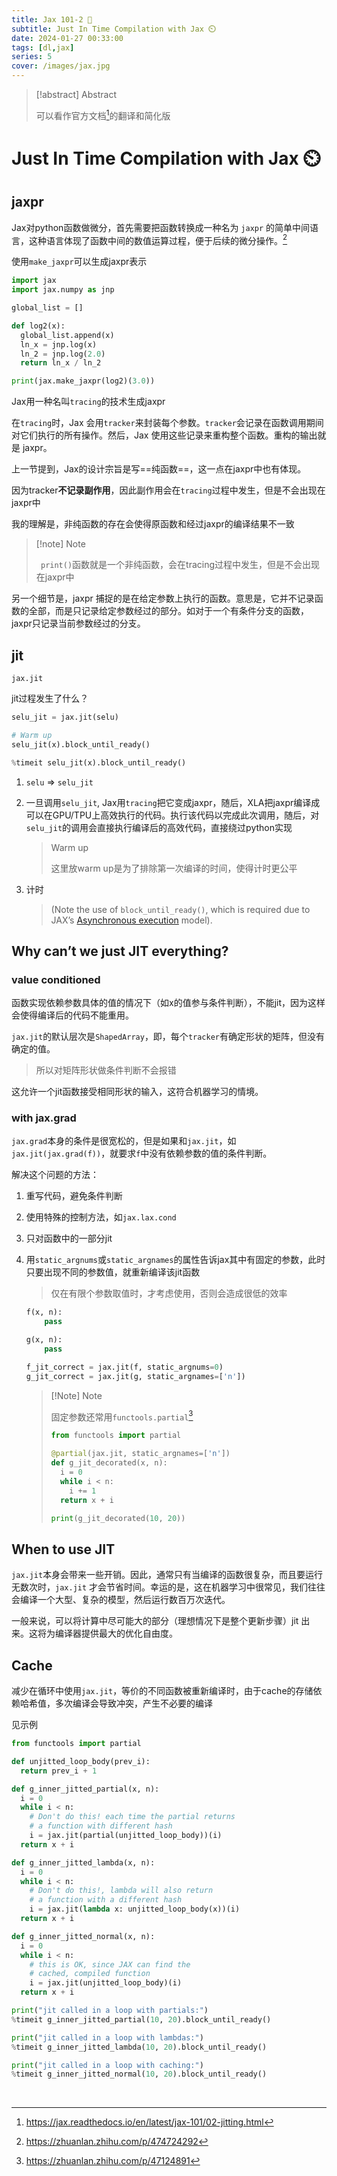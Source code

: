 ```yaml
---
title: Jax 101-2 🤞
subtitle: Just In Time Compilation with Jax ⏲️
date: 2024-01-27 00:33:00
tags: [dl,jax]
series: 5
cover: /images/jax.jpg
---
```


> [!abstract] Abstract
>
> 可以看作官方文档[^1]的翻译和简化版


# Just In Time Compilation with Jax ⏲️

## jaxpr

Jax对python函数做微分，首先需要把函数转换成一种名为 `jaxpr` 的简单中间语言，这种语言体现了函数中间的数值运算过程，便于后续的微分操作。[^2]

使用`make_jaxpr`可以生成jaxpr表示

```python
import jax
import jax.numpy as jnp

global_list = []

def log2(x):
  global_list.append(x)
  ln_x = jnp.log(x)
  ln_2 = jnp.log(2.0)
  return ln_x / ln_2

print(jax.make_jaxpr(log2)(3.0))
```

Jax用一种名叫`tracing`的技术生成jaxpr

在`tracing`时，Jax 会用`tracker`来封装每个参数。`tracker`会记录在函数调用期间对它们执行的所有操作。然后，Jax 使用这些记录来重构整个函数。重构的输出就是 jaxpr。



上一节提到，Jax的设计宗旨是写==纯函数==，这一点在jaxpr中也有体现。

因为tracker**不记录副作用**，因此副作用会在`tracing`过程中发生，但是不会出现在jaxpr中

我的理解是，非纯函数的存在会使得原函数和经过jaxpr的编译结果不一致

> [!note] Note
>
> ` print()`函数就是一个非纯函数，会在tracing过程中发生，但是不会出现在jaxpr中



另一个细节是，jaxpr 捕捉的是在给定参数上执行的函数。意思是，它并不记录函数的全部，而是只记录给定参数经过的部分。如对于一个有条件分支的函数，jaxpr只记录当前参数经过的分支。

## jit

`jax.jit`

jit过程发生了什么？

```python
selu_jit = jax.jit(selu)

# Warm up
selu_jit(x).block_until_ready()

%timeit selu_jit(x).block_until_ready()
```

1. `selu` => `selu_jit` 
2. 一旦调用`selu_jit`, Jax用`tracing`把它变成jaxpr，随后，XLA把jaxpr编译成可以在GPU/TPU上高效执行的代码。执行该代码以完成此次调用，随后，对`selu_jit`的调用会直接执行编译后的高效代码，直接绕过python实现

	> Warm up
	> 
	> 这里放warm up是为了排除第一次编译的时间，使得计时更公平

3. 计时 

   > (Note the use of `block_until_ready()`, which is required due to JAX’s [Asynchronous execution](https://jax.readthedocs.io/en/latest/async_dispatch.html) model).

## Why can’t we just JIT everything?

### value conditioned

函数实现依赖参数具体的值的情况下（如x的值参与条件判断），不能jit，因为这样会使得编译后的代码不能重用。

`jax.jit`的默认层次是`ShapedArray`，即，每个`tracker`有确定形状的矩阵，但没有确定的值。

> 所以对矩阵形状做条件判断不会报错

这允许一个jit函数接受相同形状的输入，这符合机器学习的情境。

### with jax.grad

`jax.grad`本身的条件是很宽松的，但是如果和`jax.jit`，如`jax.jit(jax.grad(f))`，就要求`f`中没有依赖参数的值的条件判断。

解决这个问题的方法：

1. 重写代码，避免条件判断

2. 使用特殊的控制方法，如`jax.lax.cond`

3. 只对函数中的一部分jit

4. 用`static_argnums`或`static_argnames`的属性告诉jax其中有固定的参数，此时只要出现不同的参数值，就重新编译该jit函数

   > 仅在有限个参数取值时，才考虑使用，否则会造成很低的效率

   ```python
   f(x, n): 
       pass
   
   g(x, n):
       pass
   
   f_jit_correct = jax.jit(f, static_argnums=0)
   g_jit_correct = jax.jit(g, static_argnames=['n'])
   ```
   
   > [!Note] Note
   >
   > 固定参数还常用`functools.partial`[^3]
   >
   > ```python
   > from functools import partial
   > 
   > @partial(jax.jit, static_argnames=['n'])
   > def g_jit_decorated(x, n):
   >   i = 0
   >   while i < n:
   >     i += 1
   >   return x + i
   > 
   > print(g_jit_decorated(10, 20))
   > ```

##  When to use JIT

`jax.jit`本身会带来一些开销。因此，通常只有当编译的函数很复杂，而且要运行无数次时，`jax.jit` 才会节省时间。幸运的是，这在机器学习中很常见，我们往往会编译一个大型、复杂的模型，然后运行数百万次迭代。 

一般来说，可以将计算中尽可能大的部分（理想情况下是整个更新步骤）jit 出来。这将为编译器提供最大的优化自由度。

## Cache

减少在循环中使用`jax.jit`，等价的不同函数被重新编译时，由于cache的存储依赖哈希值，多次编译会导致冲突，产生不必要的编译

见示例

```python
from functools import partial

def unjitted_loop_body(prev_i):
  return prev_i + 1

def g_inner_jitted_partial(x, n):
  i = 0
  while i < n:
    # Don't do this! each time the partial returns
    # a function with different hash
    i = jax.jit(partial(unjitted_loop_body))(i)
  return x + i

def g_inner_jitted_lambda(x, n):
  i = 0
  while i < n:
    # Don't do this!, lambda will also return
    # a function with a different hash
    i = jax.jit(lambda x: unjitted_loop_body(x))(i)
  return x + i

def g_inner_jitted_normal(x, n):
  i = 0
  while i < n:
    # this is OK, since JAX can find the
    # cached, compiled function
    i = jax.jit(unjitted_loop_body)(i)
  return x + i

print("jit called in a loop with partials:")
%timeit g_inner_jitted_partial(10, 20).block_until_ready()

print("jit called in a loop with lambdas:")
%timeit g_inner_jitted_lambda(10, 20).block_until_ready()

print("jit called in a loop with caching:")
%timeit g_inner_jitted_normal(10, 20).block_until_ready()
```

[^1]: https://jax.readthedocs.io/en/latest/jax-101/02-jitting.html
[^2]: https://zhuanlan.zhihu.com/p/474724292
[^3]: https://zhuanlan.zhihu.com/p/47124891



​                                                                                                                                                                                                                                                                                                                 

